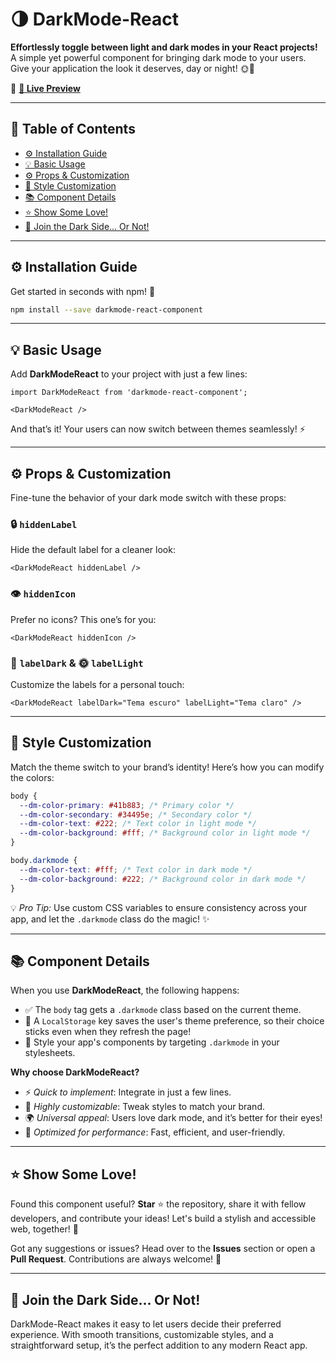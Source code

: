 # 🌗 **DarkMode-React**

**Effortlessly toggle between light and dark modes in your React projects!**
A simple yet powerful component for bringing dark mode to your users.
Give your application the look it deserves, day or night! 🌞🌚

🔗 **[🚀 Live Preview](https://darkmode-react.web.app)**

---

## 📖 **Table of Contents**
- [⚙️ Installation Guide](#️-installation-guide)
- [💡 Basic Usage](#-basic-usage)
- [⚙️ Props & Customization](#-props--customization)
- [🎨 Style Customization](#-style-customization)
- [📚 Component Details](#-component-details)
- [⭐ Show Some Love!](#-show-some-love)
- [🚀 Join the Dark Side... Or Not!](#-join-the-dark-side-or-not)
---

## ⚙️ **Installation Guide**

Get started in seconds with npm! 🎯

```bash
npm install --save darkmode-react-component
```

---

## 💡 **Basic Usage**

Add **DarkModeReact** to your project with just a few lines:

```tsx
import DarkModeReact from 'darkmode-react-component';

<DarkModeReact />
```

And that’s it! Your users can now switch between themes seamlessly! ⚡

---

## ⚙️ **Props & Customization**

Fine-tune the behavior of your dark mode switch with these props:

### 🔒 `hiddenLabel`
Hide the default label for a cleaner look:

```tsx
<DarkModeReact hiddenLabel />
```

### 👁️ `hiddenIcon`
Prefer no icons? This one’s for you:

```tsx
<DarkModeReact hiddenIcon />
```

### 🌚 `labelDark` & 🌞 `labelLight`
Customize the labels for a personal touch:

```tsx
<DarkModeReact labelDark="Tema escuro" labelLight="Tema claro" />
```

---

## 🎨 **Style Customization**

Match the theme switch to your brand’s identity! Here’s how you can modify the colors:

```css
body {
  --dm-color-primary: #41b883; /* Primary color */
  --dm-color-secondary: #34495e; /* Secondary color */
  --dm-color-text: #222; /* Text color in light mode */
  --dm-color-background: #fff; /* Background color in light mode */
}

body.darkmode {
  --dm-color-text: #fff; /* Text color in dark mode */
  --dm-color-background: #222; /* Background color in dark mode */
}
```

💡 _Pro Tip:_ Use custom CSS variables to ensure consistency across your app, and let the `.darkmode` class do the magic! ✨

---

## 📚 **Component Details**

When you use **DarkModeReact**, the following happens:

- ✅ The `body` tag gets a `.darkmode` class based on the current theme.
- 💾 A `LocalStorage` key saves the user's theme preference, so their choice sticks even when they refresh the page!
- 🎨 Style your app's components by targeting `.darkmode` in your stylesheets.

**Why choose DarkModeReact?**

- ⚡ _Quick to implement_: Integrate in just a few lines.
- 🎨 _Highly customizable_: Tweak styles to match your brand.
- 🌍 _Universal appeal_: Users love dark mode, and it’s better for their eyes!
- 💪 _Optimized for performance_: Fast, efficient, and user-friendly.

---

## ⭐ **Show Some Love!**

Found this component useful? **Star** ⭐ the repository, share it with fellow developers, and contribute your ideas!
Let's build a stylish and accessible web, together! 💖

Got any suggestions or issues? Head over to the **Issues** section or open a **Pull Request**. Contributions are always welcome! 🙌

---

## 🚀 **Join the Dark Side... Or Not!**

DarkMode-React makes it easy to let users decide their preferred experience. With smooth transitions, customizable styles, and a straightforward setup, it’s the perfect addition to any modern React app.

